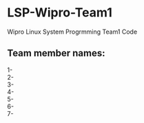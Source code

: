 # LSP-Wipro-Team1
Wipro Linux System Progrmming Team1 Code

## Team member names:
1-  
2-  
3-  
4-  
5-  
6-  
7-  
